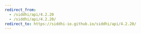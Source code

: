 ```yaml
---
redirect_from:
  - /siddhi/api/4.2.20
  - /siddhi/api/4.2.20/
redirect_to: https://siddhi-io.github.io/siddhi/api/4.2.20/
---
```


